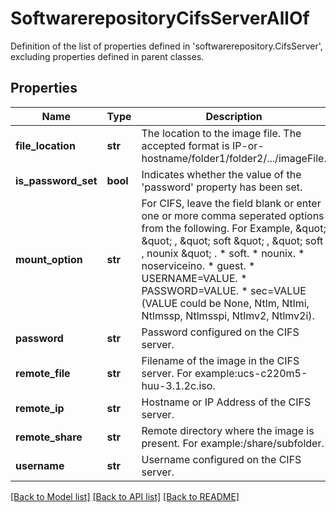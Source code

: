 # SoftwarerepositoryCifsServerAllOf

Definition of the list of properties defined in 'softwarerepository.CifsServer', excluding properties defined in parent classes.
## Properties
Name | Type | Description | Notes
------------ | ------------- | ------------- | -------------
**file_location** | **str** | The location to the image file. The accepted format is IP-or-hostname/folder1/folder2/.../imageFile. | [optional] 
**is_password_set** | **bool** | Indicates whether the value of the &#39;password&#39; property has been set. | [optional] [readonly] 
**mount_option** | **str** | For CIFS, leave the field blank or enter one or more comma seperated options from the following. For Example, \&quot; \&quot; , \&quot; soft \&quot; , \&quot; soft , nounix \&quot; . * soft. * nounix. * noserviceino. * guest. * USERNAME&#x3D;VALUE. * PASSWORD&#x3D;VALUE. * sec&#x3D;VALUE (VALUE could be None, Ntlm, Ntlmi, Ntlmssp, Ntlmsspi, Ntlmv2, Ntlmv2i). | [optional] 
**password** | **str** | Password configured on the CIFS server. | [optional] 
**remote_file** | **str** | Filename of the image in the CIFS server. For example:ucs-c220m5-huu-3.1.2c.iso. | [optional] [readonly] 
**remote_ip** | **str** | Hostname or IP Address of the CIFS server. | [optional] [readonly] 
**remote_share** | **str** | Remote directory where the image is present. For example:/share/subfolder. | [optional] [readonly] 
**username** | **str** | Username configured on the CIFS server. | [optional] 

[[Back to Model list]](../README.md#documentation-for-models) [[Back to API list]](../README.md#documentation-for-api-endpoints) [[Back to README]](../README.md)


